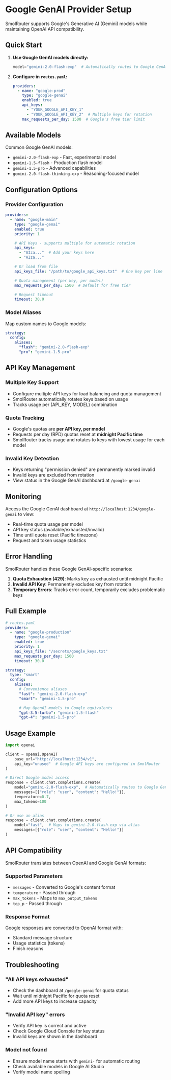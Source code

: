 # Google GenAI Provider Setup

SmolRouter supports Google's Generative AI (Gemini) models while maintaining OpenAI API compatibility.

## Quick Start

1. **Use Google GenAI models directly:**
   ```python
   model="gemini-2.0-flash-exp"  # Automatically routes to Google GenAI
   ```

2. **Configure in `routes.yaml`:**
   ```yaml
   providers:
     - name: "google-prod"
       type: "google-genai"
       enabled: true
       api_keys:
         - "YOUR_GOOGLE_API_KEY_1"
         - "YOUR_GOOGLE_API_KEY_2"  # Multiple keys for rotation
       max_requests_per_day: 1500  # Google's free tier limit
   ```

## Available Models

Common Google GenAI models:
- `gemini-2.0-flash-exp` - Fast, experimental model
- `gemini-1.5-flash` - Production flash model
- `gemini-1.5-pro` - Advanced capabilities
- `gemini-2.0-flash-thinking-exp` - Reasoning-focused model

## Configuration Options

### Provider Configuration

```yaml
providers:
  - name: "google-main"
    type: "google-genai"
    enabled: true
    priority: 1

    # API Keys - supports multiple for automatic rotation
    api_keys:
      - "AIza..."  # Add your keys here
      - "AIza..."

    # Or load from file
    api_keys_file: "/path/to/google_api_keys.txt"  # One key per line

    # Quota management (per key, per model)
    max_requests_per_day: 1500  # Default for free tier

    # Request timeout
    timeout: 30.0
```

### Model Aliases

Map custom names to Google models:

```yaml
strategy:
  config:
    aliases:
      "flash": "gemini-2.0-flash-exp"
      "pro": "gemini-1.5-pro"
```

## API Key Management

### Multiple Key Support
- Configure multiple API keys for load balancing and quota management
- SmolRouter automatically rotates keys based on usage
- Tracks usage per (API_KEY, MODEL) combination

### Quota Tracking
- Google's quotas are **per API key, per model**
- Requests per day (RPD) quotas reset at **midnight Pacific time**
- SmolRouter tracks usage and rotates to keys with lowest usage for each model

### Invalid Key Detection
- Keys returning "permission denied" are permanently marked invalid
- Invalid keys are excluded from rotation
- View status in the Google GenAI dashboard at `/google-genai`

## Monitoring

Access the Google GenAI dashboard at `http://localhost:1234/google-genai` to view:
- Real-time quota usage per model
- API key status (available/exhausted/invalid)
- Time until quota reset (Pacific timezone)
- Request and token usage statistics

## Error Handling

SmolRouter handles these Google GenAI-specific scenarios:

1. **Quota Exhaustion (429)**: Marks key as exhausted until midnight Pacific
2. **Invalid API Key**: Permanently excludes key from rotation
3. **Temporary Errors**: Tracks error count, temporarily excludes problematic keys

## Full Example

```yaml
# routes.yaml
providers:
  - name: "google-production"
    type: "google-genai"
    enabled: true
    priority: 1
    api_keys_file: "/secrets/google_keys.txt"
    max_requests_per_day: 1500
    timeout: 30.0

strategy:
  type: "smart"
  config:
    aliases:
      # Convenience aliases
      "fast": "gemini-2.0-flash-exp"
      "smart": "gemini-1.5-pro"

      # Map OpenAI models to Google equivalents
      "gpt-3.5-turbo": "gemini-1.5-flash"
      "gpt-4": "gemini-1.5-pro"
```

## Usage Example

```python
import openai

client = openai.OpenAI(
    base_url="http://localhost:1234/v1",
    api_key="unused"  # Google API keys are configured in SmolRouter
)

# Direct Google model access
response = client.chat.completions.create(
    model="gemini-2.0-flash-exp",  # Automatically routes to Google GenAI
    messages=[{"role": "user", "content": "Hello!"}],
    temperature=0.7,
    max_tokens=100
)

# Or use an alias
response = client.chat.completions.create(
    model="fast",  # Maps to gemini-2.0-flash-exp via alias
    messages=[{"role": "user", "content": "Hello!"}]
)
```

## API Compatibility

SmolRouter translates between OpenAI and Google GenAI formats:

### Supported Parameters
- `messages` - Converted to Google's content format
- `temperature` - Passed through
- `max_tokens` - Maps to `max_output_tokens`
- `top_p` - Passed through

### Response Format
Google responses are converted to OpenAI format with:
- Standard message structure
- Usage statistics (tokens)
- Finish reasons

## Troubleshooting

### "All API keys exhausted"
- Check the dashboard at `/google-genai` for quota status
- Wait until midnight Pacific for quota reset
- Add more API keys to increase capacity

### "Invalid API key" errors
- Verify API key is correct and active
- Check Google Cloud Console for key status
- Invalid keys are shown in the dashboard

### Model not found
- Ensure model name starts with `gemini-` for automatic routing
- Check available models in Google AI Studio
- Verify model name spelling